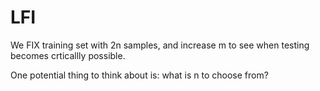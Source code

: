 # LFI
We FIX training set with 2n samples, and increase m to see when testing becomes crticallly possible.

One potential thing to think about is: what is n to choose from?